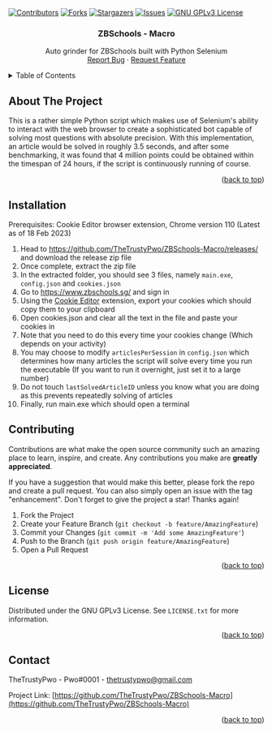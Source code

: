 [![Contributors][contributors-shield]][contributors-url]
[![Forks][forks-shield]][forks-url]
[![Stargazers][stars-shield]][stars-url]
[![Issues][issues-shield]][issues-url]
[![GNU GPLv3 License][license-shield]][license-url]


<!-- PROJECT TITLE -->
<!--suppress HtmlDeprecatedAttribute, HtmlUnknownAnchorTarget -->

<div align="center">
<h3 align="center">ZBSchools - Macro</h3>
  <p align="center">
    Auto grinder for ZBSchools built with Python Selenium
    <br/>
    <a href="https://github.com/TheTrustyPwo/ZBSchools-Macro/issues">Report Bug</a>
    ·
    <a href="https://github.com/TheTrustyPwo/ZBSchools-Macro/issues">Request Feature</a>
  </p>
</div>


<!-- TABLE OF CONTENTS -->
<details>
  <summary>Table of Contents</summary>
  <ol>
    <li><a href="#about-the-project">About The Project</a></li>
    <li><a href="#contributing">Contributing</a></li>
    <li><a href="#license">License</a></li>
    <li><a href="#contact">Contact</a></li>
  </ol>
</details>


<!-- ABOUT THE PROJECT -->
## About The Project

This is a rather simple Python script which makes use of Selenium's ability
to interact with the web browser to create a sophisticated bot capable of solving
most questions with absolute precision. With this implementation, an article would be
solved in roughly 3.5 seconds, and after some benchmarking, it was found that 4 million
points could be obtained within the timespan of 24 hours, if the script is continuously
running of course.

<p align="right">(<a href="#top">back to top</a>)</p>


<!-- INSTALLATION -->
## Installation

Prerequisites: Cookie Editor browser extension, Chrome version 110 (Latest as of 18 Feb 2023)

1. Head to https://github.com/TheTrustyPwo/ZBSchools-Macro/releases/ and download the release zip file
2. Once complete, extract the zip file
3. In the extracted folder, you should see 3 files, namely `main.exe`, `config.json` and `cookies.json`
4. Go to https://www.zbschools.sg/ and sign in
5. Using the <a href="https://chrome.google.com/webstore/detail/cookie-editor/hlkenndednhfkekhgcdicdfddnkalmdm?hl=en">Cookie Editor</a> extension, export your cookies which should copy them to your clipboard
6. Open cookies.json and clear all the text in the file and paste your cookies in
7. Note that you need to do this every time your cookies change (Which depends on your activity)
8. You may choose to modify `articlesPerSession` in `config.json` which determines how many articles the script will solve every time you run the executable (If you want to run it overnight, just set it to a large number)
9. Do not touch `lastSolvedArticleID` unless you know what you are doing as this prevents repeatedly solving of articles
10. Finally, run main.exe which should open a terminal


<!-- CONTRIBUTING -->
## Contributing

Contributions are what make the open source community such an amazing place to learn, inspire, and create. Any contributions you make are **greatly appreciated**.

If you have a suggestion that would make this better, please fork the repo and create a pull request. You can also simply open an issue with the tag "enhancement".
Don't forget to give the project a star! Thanks again!

1. Fork the Project
2. Create your Feature Branch (`git checkout -b feature/AmazingFeature`)
3. Commit your Changes (`git commit -m 'Add some AmazingFeature'`)
4. Push to the Branch (`git push origin feature/AmazingFeature`)
5. Open a Pull Request

<p align="right">(<a href="#readme-top">back to top</a>)</p>


<!-- LICENSE -->
## License

Distributed under the GNU GPLv3 License. See `LICENSE.txt` for more information.

<p align="right">(<a href="#top">back to top</a>)</p>


<!-- CONTACT -->
## Contact

TheTrustyPwo - Pwo#0001 - thetrustypwo@gmail.com

Project Link: [https://github.com/TheTrustyPwo/ZBSchools-Macro](https://github.com/TheTrustyPwo/ZBSchools-Macro)

<p align="right">(<a href="#top">back to top</a>)</p>


<!-- MARKDOWN LINKS & IMAGES -->
[contributors-shield]: https://img.shields.io/github/contributors/TheTrustyPwo/ZBSchools-Macro.svg?style=for-the-badge
[contributors-url]: https://github.com/TheTrustyPwo/ZBSchools-Macro/graphs/contributors
[forks-shield]: https://img.shields.io/github/forks/TheTrustyPwo/ZBSchools-Macro.svg?style=for-the-badge
[forks-url]: https://github.com/TheTrustyPwo/ZBSchools-Macro/network/members
[stars-shield]: https://img.shields.io/github/stars/TheTrustyPwo/ZBSchools-Macro.svg?style=for-the-badge
[stars-url]: https://github.com/TheTrustyPwo/ZBSchools-Macro/stargazers
[issues-shield]: https://img.shields.io/github/issues/TheTrustyPwo/ZBSchools-Macro.svg?style=for-the-badge
[issues-url]: https://github.com/TheTrustyPwo/ZBSchools-Macro/issues
[license-shield]: https://img.shields.io/github/license/TheTrustyPwo/ZBSchools-Macro.svg?style=for-the-badge
[license-url]: https://github.com/TheTrustyPwo/ZBSchools-Macro/blob/master/LICENSE.txt